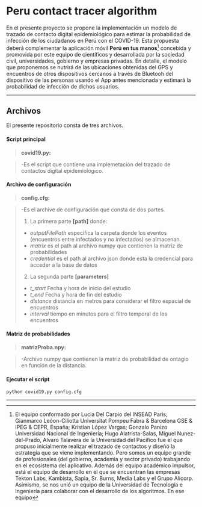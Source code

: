 ﻿Peru contact tracer algorithm
========================

En el presente proyecto se propone la implementación un modelo de trazado de contacto digital epidemiológico para estimar la probabilidad de infección de los ciudadanos en Perú con el COVID-19. Esta propuesta deberá complementar la aplicación móvil **Perú en tus manos**[^autoria] concebida y promovida por este equipo de científicos y desarrollada por la sociedad civil, universidades, gobierno y empresas privadas. En detalle, el modelo que proponemos se nutrirá de las ubicaciones obtenidas del GPS y encuentros de otros dispositivos cercanos a través de Bluetooh del dispositivo de las personas usando el App antes mencionada y estimará la probabilidad de infección de dichos usuarios.



----------


Archivos
-------------

El presente repositorio consta de tres archivos. 

#### <i class="icon-file"></i> Script principal

> **covid19.py:**

> -Es el script que contiene una implemetación del trazado de contactos digital epidemiologico.

#### <i class="icon-file"></i> Archivo de configuración

> **config.cfg:**

> -Es el archive de configuración que consta de dos partes. 
> 1) La primera parte **[path]** donde:
> * *outputFilePath* especifica la carpeta donde los eventos (encuentros entre infectados y no infectados) se almacenan. 
> * *matrix* es el path al archivo numpy que contienen la matriz de probabilidades
> * *credential* es el path al archivo json donde esta la credencial para acceder a la base de datos
>  2) La segunda parte **[parameters]**
>  * *t_start* Fecha y hora de inicio del estudio
>  * *t_end* Fecha y hora de fin del estudio
>  * *distance* distancia en metros para considerar el filtro espacial de encuentros
>  * *interval* tiempo en minutos para el filtro temporal de los encuentros

#### <i class="icon-file"></i> Matriz de probabilidades

> **matrizProba.npy:**

> -Archivo numpy que contienen la matriz de probabilidad de ontagio en función de la distancia.

#### <i class="icon-hdd"></i> Ejecutar el script
```
python covid19.py config.cfg
```


----------


  [^autoria]: El equipo conformado por  Lucia Del Carpio del INSEAD Paris;  Gianmarco Leóon-Ciliotta Universitat Pompeu Fabra & Barcelona GSE & IPEG & CEPR, España; Kristian López Vargas; Gonzalo Panizo Universidad Nacional de Ingeniería; Hugo Alatrista-Salas, Miguel Nunez-del-Prado, Alvaro Talavera de la Universidad del Pacífico   fue el que propuso inicialmente realizar el trazado de contactos y diseñó la estrategia que se viene implementando. Pero somos un equipo grande de profesionales (del gobierno, academia y sector privado) trabajando en el ecosistema del aplicativo. Además del equipo académico impulsor, está el equipo de desarrollo en el que se encuentran las empresas Tekton Labs, Kambista, Sapia, Sr. Burns, Media Labs y el Grupo Alicorp. Asimismo, se nos unió un equipo de la Universidad de Tecnología e Ingeniería para colaborar con el desarrollo de los algoritmos. En ese equipo 

